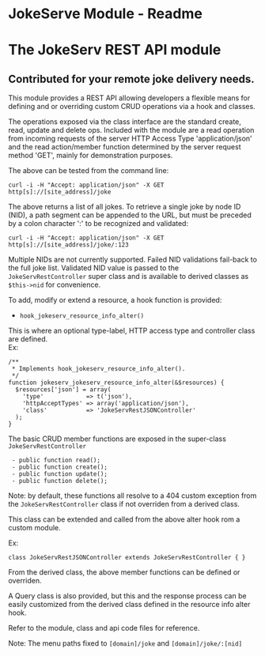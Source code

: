 
JokeServe Module - Readme
=======================

# The JokeServ REST API module
## Contributed for your remote joke delivery needs.

This module provides a REST API allowing developers a flexible means for defining and or overriding custom CRUD operations via a hook and classes.  

The operations exposed via the class interface are the standard create, read, update and delete ops.  Included with the module are a read operation from incoming requests of the server HTTP Access Type 'application/json' and the read action/member function determined by the server request method 'GET', mainly for demonstration purposes. 

The above can be tested from the command line:

    curl -i -H "Accept: application/json" -X GET http[s]://[site_address]/joke

The above returns a list of all jokes.  To retrieve a single joke by node ID (NID), a path segment can be appended to the URL, but must be preceded by a colon character ':' to be recognized and validated:

    curl -i -H "Accept: application/json" -X GET http[s]://[site_address]/joke/:123

Multiple NIDs are not currently supported.  Failed NID validations fail-back to the full joke list.  Validated NID value is passed to the `JokeServRestController` super class and is available to derived classes as `$this->nid` for convenience.

To add, modify or extend a resource, a hook function is provided: 
 - `hook_jokeserv_resource_info_alter()` 

This is where an optional type-label, HTTP access type and controller class are defined.  
Ex:

    /**
     * Implements hook_jokeserv_resource_info_alter().
     */
    function jokeserv_jokeserv_resource_info_alter(&$resources) {
      $resources['json'] = array(
        'type'            => t('json'),
        'httpAcceptTypes' => array('application/json'),
        'class'           => 'JokeServRestJSONController'
      );
    }

The basic CRUD member functions are exposed in the super-class `JokeServRestController`

     - public function read();
     - public function create();   
     - public function update();   
     - public function delete();

Note: by default, these functions all resolve to a 404 custom exception from the `JokeServRestController` class if not overriden from a derived class.

This class can be extended and called from the above alter hook rom a custom module. 

Ex:

    class JokeServRestJSONController extends JokeServRestController { }

From the derived class, the above member functions can be defined or overriden. 
 
A Query class is also provided, but this and the response process can be easily customized from the derived class defined in the resource info alter hook. 

Refer to the module, class and api code files for reference.

Note: 
The menu paths fixed to `[domain]/joke` and `[domain]/joke/:[nid]`